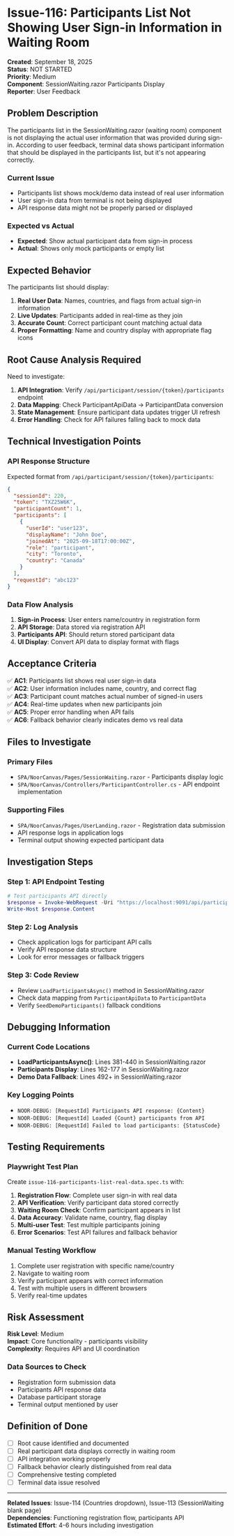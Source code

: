 # Issue-116: Participants List Not Showing User Sign-in Information in Waiting Room

**Created**: September 18, 2025  
**Status**: NOT STARTED  
**Priority**: Medium  
**Component**: SessionWaiting.razor Participants Display  
**Reporter**: User Feedback

## Problem Description

The participants list in the SessionWaiting.razor (waiting room) component is not displaying the actual user information that was provided during sign-in. According to user feedback, terminal data shows participant information that should be displayed in the participants list, but it's not appearing correctly.

### Current Issue

- Participants list shows mock/demo data instead of real user information
- User sign-in data from terminal is not being displayed
- API response data might not be properly parsed or displayed

### Expected vs Actual

- **Expected**: Show actual participant data from sign-in process
- **Actual**: Shows only mock participants or empty list

## Expected Behavior

The participants list should display:

1. **Real User Data**: Names, countries, and flags from actual sign-in information
2. **Live Updates**: Participants added in real-time as they join
3. **Accurate Count**: Correct participant count matching actual data
4. **Proper Formatting**: Name and country display with appropriate flag icons

## Root Cause Analysis Required

Need to investigate:

1. **API Integration**: Verify `/api/participant/session/{token}/participants` endpoint
2. **Data Mapping**: Check ParticipantApiData → ParticipantData conversion
3. **State Management**: Ensure participant data updates trigger UI refresh
4. **Error Handling**: Check for API failures falling back to mock data

## Technical Investigation Points

### API Response Structure

Expected format from `/api/participant/session/{token}/participants`:

```json
{
  "sessionId": 220,
  "token": "TXZ25W6K",
  "participantCount": 1,
  "participants": [
    {
      "userId": "user123",
      "displayName": "John Doe",
      "joinedAt": "2025-09-18T17:00:00Z",
      "role": "participant",
      "city": "Toronto",
      "country": "Canada"
    }
  ],
  "requestId": "abc123"
}
```

### Data Flow Analysis

1. **Sign-in Process**: User enters name/country in registration form
2. **API Storage**: Data stored via registration API
3. **Participants API**: Should return stored participant data
4. **UI Display**: Convert API data to display format with flags

## Acceptance Criteria

✅ **AC1**: Participants list shows real user sign-in data  
✅ **AC2**: User information includes name, country, and correct flag  
✅ **AC3**: Participant count matches actual number of signed-in users  
✅ **AC4**: Real-time updates when new participants join  
✅ **AC5**: Proper error handling when API fails  
✅ **AC6**: Fallback behavior clearly indicates demo vs real data

## Files to Investigate

### Primary Files

- `SPA/NoorCanvas/Pages/SessionWaiting.razor` - Participants display logic
- `SPA/NoorCanvas/Controllers/ParticipantController.cs` - API endpoint implementation

### Supporting Files

- `SPA/NoorCanvas/Pages/UserLanding.razor` - Registration data submission
- API response logs in application logs
- Terminal output showing expected participant data

## Investigation Steps

### Step 1: API Endpoint Testing

```powershell
# Test participants API directly
$response = Invoke-WebRequest -Uri "https://localhost:9091/api/participant/session/TXZ25W6K/participants"
Write-Host $response.Content
```

### Step 2: Log Analysis

- Check application logs for participant API calls
- Verify API response data structure
- Look for error messages or fallback triggers

### Step 3: Code Review

- Review `LoadParticipantsAsync()` method in SessionWaiting.razor
- Check data mapping from `ParticipantApiData` to `ParticipantData`
- Verify `SeedDemoParticipants()` fallback conditions

## Debugging Information

### Current Code Locations

- **LoadParticipantsAsync()**: Lines 381-440 in SessionWaiting.razor
- **Participants Display**: Lines 162-177 in SessionWaiting.razor
- **Demo Data Fallback**: Lines 492+ in SessionWaiting.razor

### Key Logging Points

- `NOOR-DEBUG: [RequestId] Participants API response: {Content}`
- `NOOR-DEBUG: [RequestId] Loaded {Count} participants from API`
- `NOOR-DEBUG: [RequestId] Failed to load participants: {StatusCode}`

## Testing Requirements

### Playwright Test Plan

Create `issue-116-participants-list-real-data.spec.ts` with:

1. **Registration Flow**: Complete user sign-in with real data
2. **API Verification**: Verify participant data stored correctly
3. **Waiting Room Check**: Confirm participant appears in list
4. **Data Accuracy**: Validate name, country, flag display
5. **Multi-user Test**: Test multiple participants joining
6. **Error Scenarios**: Test API failures and fallback behavior

### Manual Testing Workflow

1. Complete user registration with specific name/country
2. Navigate to waiting room
3. Verify participant appears with correct information
4. Test with multiple users in different browsers
5. Verify real-time updates

## Risk Assessment

**Risk Level**: Medium  
**Impact**: Core functionality - participants visibility  
**Complexity**: Requires API and UI coordination

### Data Sources to Check

- Registration form submission data
- Participants API response data
- Database participant storage
- Terminal output mentioned by user

## Definition of Done

- [ ] Root cause identified and documented
- [ ] Real participant data displays correctly in waiting room
- [ ] API integration working properly
- [ ] Fallback behavior clearly distinguished from real data
- [ ] Comprehensive testing completed
- [ ] Terminal data issue resolved

---

**Related Issues**: Issue-114 (Countries dropdown), Issue-113 (SessionWaiting blank page)  
**Dependencies**: Functioning registration flow, participants API  
**Estimated Effort**: 4-6 hours including investigation
